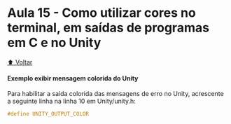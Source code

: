 # Aula 15 - Como utilizar cores no terminal, em saídas de programas em C e no Unity

[:arrow_up: Voltar](https://github.com/Geofisicando/C-orientado-a-testes#%C3%ADndice)

#### Exemplo exibir mensagem colorida do Unity

Para habilitar a saída colorida das mensagens de erro no Unity, acrescente a
seguinte linha na linha 10 em Unity/unity.h:

```c
#define UNITY_OUTPUT_COLOR
```
